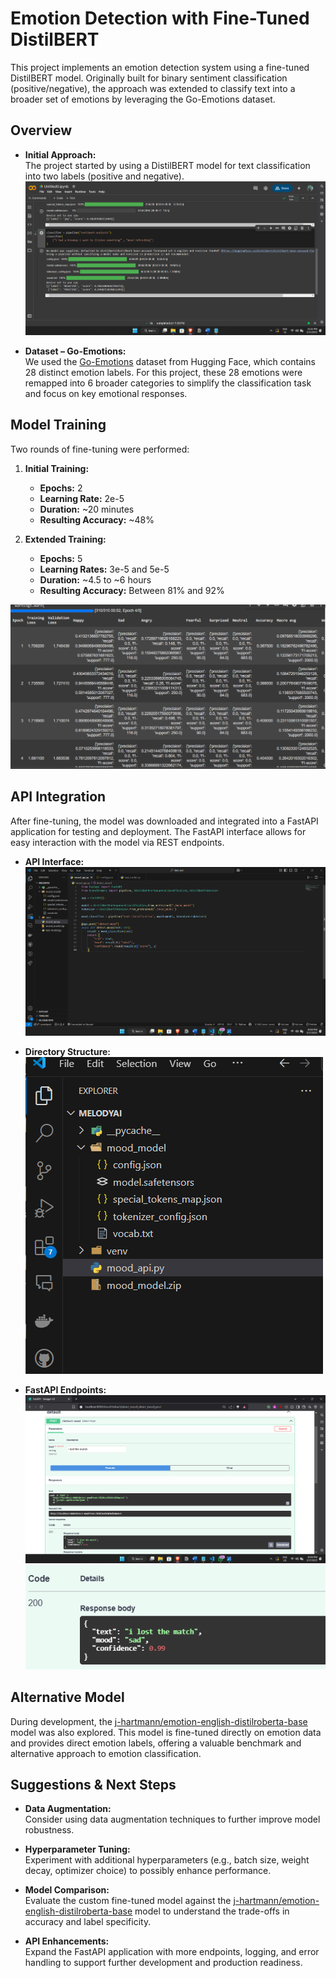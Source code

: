 # Emotion Detection with Fine-Tuned DistilBERT

This project implements an emotion detection system using a fine-tuned DistilBERT model. Originally built for binary sentiment classification (positive/negative), the approach was extended to classify text into a broader set of emotions by leveraging the Go-Emotions dataset.

## Overview

- **Initial Approach:**  
  The project started by using a DistilBERT model for text classification into two labels (positive and negative).  
  ![DistilBERT Classification](assets/0-Distelbert.png)

- **Dataset – Go-Emotions:**  
  We used the [Go-Emotions](https://huggingface.co/datasets/go_emotions) dataset from Hugging Face, which contains 28 distinct emotion labels. For this project, these 28 emotions were remapped into 6 broader categories to simplify the classification task and focus on key emotional responses.

## Model Training

Two rounds of fine-tuning were performed:

1. **Initial Training:**  
   - **Epochs:** 2  
   - **Learning Rate:** 2e-5  
   - **Duration:** ~20 minutes  
   - **Resulting Accuracy:** ~48%

2. **Extended Training:**  
   - **Epochs:** 5  
   - **Learning Rates:** 3e-5 and 5e-5  
   - **Duration:** ~4.5 to ~6 hours  
   - **Resulting Accuracy:** Between 81% and 92%

  ![Model Training Performance](assets/0-Model-training.png)

## API Integration

After fine-tuning, the model was downloaded and integrated into a FastAPI application for testing and deployment. The FastAPI interface allows for easy interaction with the model via REST endpoints.

- **API Interface:**  
  ![Mood API](assets/0-moodapi.png)

- **Directory Structure:**  
  ![Directory Structure](assets/0-directory.png)

- **FastAPI Endpoints:**  
  ![FastAPI Endpoint 1](assets/0-fastapi.png)  
  ![FastAPI Endpoint 2](assets/0-fastapi1.png)

## Alternative Model

During development, the [j-hartmann/emotion-english-distilroberta-base](https://huggingface.co/j-hartmann/emotion-english-distilroberta-base) model was also explored. This model is fine-tuned directly on emotion data and provides direct emotion labels, offering a valuable benchmark and alternative approach to emotion classification.

## Suggestions & Next Steps

- **Data Augmentation:**  
  Consider using data augmentation techniques to further improve model robustness.

- **Hyperparameter Tuning:**  
  Experiment with additional hyperparameters (e.g., batch size, weight decay, optimizer choice) to possibly enhance performance.

- **Model Comparison:**  
  Evaluate the custom fine-tuned model against the [j-hartmann/emotion-english-distilroberta-base](https://huggingface.co/j-hartmann/emotion-english-distilroberta-base) model to understand the trade-offs in accuracy and label specificity.

- **API Enhancements:**  
  Expand the FastAPI application with more endpoints, logging, and error handling to support further development and production readiness.
